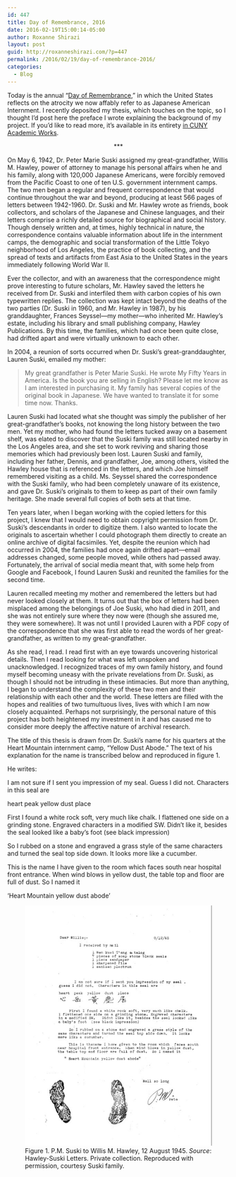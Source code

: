 ```yaml
---
id: 447
title: Day of Remembrance, 2016
date: 2016-02-19T15:00:14-05:00
author: Roxanne Shirazi
layout: post
guid: http://roxanneshirazi.com/?p=447
permalink: /2016/02/19/day-of-remembrance-2016/
categories:
  - Blog
---
```

Today is the annual &#8220;<a href="https://twitter.com/search?vertical=news&q=%23dayofremembrance" target="_blank">Day of Remembrance</a>,&#8221; in which the United States reflects on the atrocity we now affably refer to as Japanese American Internment. I recently deposited my thesis, which touches on the topic, so I thought I&#8217;d post here the preface I wrote explaining the background of my project. If you&#8217;d like to read more, it&#8217;s available in its entirety <a href="http://academicworks.cuny.edu/gc_etds/699/" target="_blank">in CUNY Academic Works</a>.

<p style="text-align: center;">
  ***
</p>

On May 6, 1942, Dr. Peter Marie Suski assigned my great-grandfather, Willis M. Hawley, power of attorney to manage his personal affairs when he and his family, along with 120,000 Japanese Americans, were forcibly removed from the Pacific Coast to one of ten U.S. government internment camps. The two men began a regular and frequent correspondence that would continue throughout the war and beyond, producing at least 566 pages of letters between 1942-1960. Dr. Suski and Mr. Hawley wrote as friends, book collectors, and scholars of the Japanese and Chinese languages, and their letters comprise a richly detailed source for biographical and social history. Though densely written and, at times, highly technical in nature, the correspondence contains valuable information about life in the internment camps, the demographic and social transformation of the Little Tokyo neighborhood of Los Angeles, the practice of book collecting, and the spread of texts and artifacts from East Asia to the United States in the years immediately following World War II.

Ever the collector, and with an awareness that the correspondence might prove interesting to future scholars, Mr. Hawley saved the letters he received from Dr. Suski and interfiled them with carbon copies of his own typewritten replies. The collection was kept intact beyond the deaths of the two parties (Dr. Suski in 1960, and Mr. Hawley in 1987), by his granddaughter, Frances Seyssel—my mother—who inherited Mr. Hawley’s estate, including his library and small publishing company, Hawley Publications. By this time, the families, which had once been quite close, had drifted apart and were virtually unknown to each other.

In 2004, a reunion of sorts occurred when Dr. Suski’s great-granddaughter, Lauren Suski, emailed my mother:

> My great grandfather is Peter Marie Suski. He wrote My Fifty Years in America. Is the book you are selling in English? Please let me know as I am interested in purchasing it. My family has several copies of the original book in Japanese. We have wanted to translate it for some time now. Thanks.

Lauren Suski had located what she thought was simply the publisher of her great-grandfather’s books, not knowing the long history between the two men. Yet my mother, who had found the letters tucked away on a basement shelf, was elated to discover that the Suski family was still located nearby in the Los Angeles area, and she set to work reviving and sharing those memories which had previously been lost. Lauren Suski and family, including her father, Dennis, and grandfather, Joe, among others, visited the Hawley house that is referenced in the letters, and which Joe himself remembered visiting as a child. Ms. Seyssel shared the correspondence with the Suski family, who had been completely unaware of its existence, and gave Dr. Suski’s originals to them to keep as part of their own family heritage. She made several full copies of both sets at that time.

Ten years later, when I began working with the copied letters for this project, I knew that I would need to obtain copyright permission from Dr. Suski’s descendants in order to digitize them. I also wanted to locate the originals to ascertain whether I could photograph them directly to create an online archive of digital facsimiles. Yet, despite the reunion which had occurred in 2004, the families had once again drifted apart—email addresses changed, some people moved, while others had passed away. Fortunately, the arrival of social media meant that, with some help from Google and Facebook, I found Lauren Suski and reunited the families for the second time.

Lauren recalled meeting my mother and remembered the letters but had never looked closely at them. It turns out that the box of letters had been misplaced among the belongings of Joe Suski, who had died in 2011, and she was not entirely sure where they now were (though she assured me, they were somewhere). It was not until I provided Lauren with a PDF copy of the correspondence that she was first able to read the words of her great-grandfather, as written to my great-grandfather.

As she read, I read. I read first with an eye towards uncovering historical details. Then I read looking for what was left unspoken and unacknowledged. I recognized traces of my own family history, and found myself becoming uneasy with the private revelations from Dr. Suski, as though I should not be intruding in these intimacies. But more than anything, I began to understand the complexity of these two men and their relationship with each other and the world. These letters are filled with the hopes and realities of two tumultuous lives, lives with which I am now closely acquainted. Perhaps not surprisingly, the personal nature of this project has both heightened my investment in it and has caused me to consider more deeply the affective nature of archival research.

The title of this thesis is drawn from Dr. Suski’s name for his quarters at the Heart Mountain internment camp, “Yellow Dust Abode.” The text of his explanation for the name is transcribed below and reproduced in figure 1.

He writes:  

I am not sure if I sent you impression of my seal. Guess I did not. Characters in this seal are

heart peak yellow dust place

First I found a white rock soft, very much like chalk. I flattened one side on a grinding stone. Engraved characters in a modified SW. Didn’t like it, besides the seal looked like a baby’s foot (see black impression)

So I rubbed on a stone and engraved a grass style of the same characters and turned the seal top side down. It looks more like a cucumber.

This is the name I have given to the room which faces south near hospital front entrance. When wind blows in yellow dust, the table top and floor are full of dust. So I named it

‘Heart Mountain yellow dust abode’


<figure><a href="/assets/images/yellow_dust.jpg"><img src="/assets/images/yellow_dust.jpg" alt="image of letter"></a>
<figcaption>Figure 1. P.M. Suski to Willis M. Hawley, 12 August 1945. <i>Source</i>: Hawley-Suski Letters. Private collection. Reproduced with permission, courtesy Suski family.